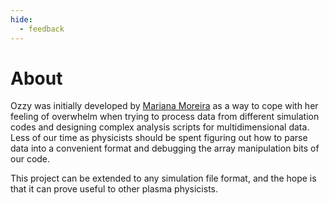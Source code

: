 ```yaml
---
hide:
  - feedback
---
```


# About

Ozzy was initially developed by [Mariana Moreira](https://www.linkedin.com/in/mariana-t-moreira/) as a way to cope with her feeling of overwhelm when trying to process data from different simulation codes and designing complex analysis scripts for multidimensional data. Less of our time as physicists should be spent figuring out how to parse data into a convenient format and debugging the array manipulation bits of our code.

This project can be extended to any simulation file format, and the hope is that it can prove useful to other plasma physicists.